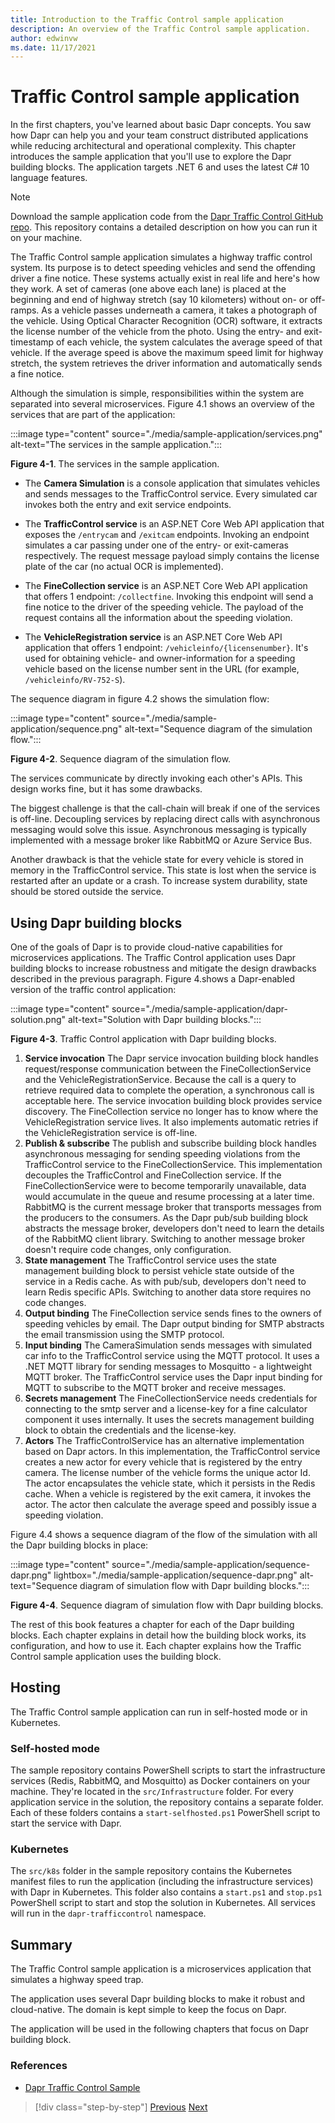 ```yaml
---
title: Introduction to the Traffic Control sample application
description: An overview of the Traffic Control sample application.
author: edwinvw
ms.date: 11/17/2021
---
```


# Traffic Control sample application

In the first chapters, you've learned about basic Dapr concepts. You saw how Dapr can help you and your team construct distributed applications while reducing architectural and operational complexity. This chapter introduces the sample application that you'll use to explore the Dapr building blocks. The application targets .NET 6 and uses the latest C# 10 language features.

> [!NOTE]
> Download the sample application code from the [Dapr Traffic Control GitHub repo](https://github.com/EdwinVW/dapr-traffic-control). This repository contains a detailed description on how you can run it on your machine.

The Traffic Control sample application simulates a highway traffic control system. Its purpose is to detect speeding vehicles and send the offending driver a fine notice. These systems actually exist in real life and here's how they work. A set of cameras (one above each lane) is placed at the beginning and  end of highway stretch (say 10 kilometers) without on- or off-ramps. As a vehicle passes underneath a camera, it takes a photograph of the vehicle. Using Optical Character Recognition (OCR) software, it extracts the license number of the vehicle from the photo. Using the entry- and exit-timestamp of each vehicle, the system calculates the average speed of that vehicle. If the average speed is above the maximum speed limit for highway stretch, the system retrieves the driver information and automatically sends a fine notice.

Although the simulation is simple, responsibilities within the system are separated into several microservices. Figure 4.1 shows an overview of the services that are part of the application:

:::image type="content" source="./media/sample-application/services.png" alt-text="The services in the sample application.":::

**Figure 4-1**. The services in the sample application.

- The **Camera Simulation** is a console application that simulates vehicles and sends messages to the TrafficControl service. Every simulated car invokes both the entry and exit service endpoints.

- The **TrafficControl service** is an ASP.NET Core Web API application that exposes the `/entrycam` and `/exitcam` endpoints. Invoking an endpoint simulates a car passing under one of the entry- or exit-cameras respectively. The request message payload simply contains the license plate of the car (no actual OCR is implemented).

- The **FineCollection service** is an ASP.NET Core Web API application that offers 1 endpoint: `/collectfine`. Invoking this endpoint will send a fine notice to the driver of the speeding vehicle. The payload of the request contains all the information about the speeding violation.

- The **VehicleRegistration service** is an ASP.NET Core Web API application that offers 1 endpoint: `/vehicleinfo/{licensenumber}`. It's used for obtaining vehicle- and owner-information for a speeding vehicle based on the license number sent in the URL (for example, `/vehicleinfo/RV-752-S`).

The sequence diagram in figure 4.2 shows the simulation flow:

:::image type="content" source="./media/sample-application/sequence.png" alt-text="Sequence diagram of the simulation flow.":::

**Figure 4-2**. Sequence diagram of the simulation flow.

The services communicate by directly invoking each other's APIs. This design works fine, but it has some drawbacks.

The biggest challenge is that the call-chain will break if one of the services is off-line. Decoupling services by replacing direct calls with asynchronous messaging would solve this issue. Asynchronous messaging is typically implemented with a message broker like RabbitMQ or Azure Service Bus.

Another drawback is that the vehicle state for every vehicle is stored in memory in the TrafficControl service. This state is lost when the service is restarted after an update or a crash. To increase system durability, state should be stored outside the service.

## Using Dapr building blocks

One of the goals of Dapr is to provide cloud-native capabilities for microservices applications. The Traffic Control application uses Dapr building blocks to increase robustness and mitigate the design drawbacks described in the previous paragraph. Figure 4.shows a Dapr-enabled version of the traffic control application:

:::image type="content" source="./media/sample-application/dapr-solution.png" alt-text="Solution with Dapr building blocks.":::

**Figure 4-3**. Traffic Control application with Dapr building blocks.

1. **Service invocation**
   The Dapr service invocation building block handles request/response communication between the FineCollectionService and the VehicleRegistrationService. Because the call is a query to retrieve required data to complete the operation, a synchronous call is acceptable here. The service invocation building block provides service discovery. The FineCollection service no longer has to know where the VehicleRegistration service lives. It also implements automatic retries if the VehicleRegistration service is off-line.
1. **Publish & subscribe**
   The publish and subscribe building block handles asynchronous messaging for sending speeding violations from the TrafficControl service to the FineCollectionService. This implementation decouples the TrafficControl and FineCollection service. If the FineCollectionService were to become temporarily unavailable, data would accumulate in the queue and resume processing at a later time. RabbitMQ is the current message broker that transports messages from the producers to the consumers. As the Dapr pub/sub building block abstracts the message broker, developers don't need to learn the details of the RabbitMQ client library. Switching to another message broker doesn't require code changes, only configuration.  
1. **State management**
   The TrafficControl service uses the state management building block to persist vehicle state outside of the service in a Redis cache. As with pub/sub, developers don't need to learn Redis specific APIs. Switching to another data store requires no code changes.
1. **Output binding**
   The FineCollection service sends fines to the owners of speeding vehicles by email. The Dapr output binding for SMTP abstracts the email transmission using the SMTP protocol.
1. **Input binding**
   The CameraSimulation sends messages with simulated car info to the TrafficControl service using the MQTT protocol. It uses a .NET MQTT library for sending messages to Mosquitto - a lightweight MQTT broker. The TrafficControl service uses the Dapr input binding for MQTT to subscribe to the MQTT broker and receive messages.
1. **Secrets management**
   The FineCollectionService needs credentials for connecting to the smtp server and a license-key for a fine calculator component it uses internally. It uses the secrets management building block to obtain the credentials and the license-key.
1. **Actors**
   The TrafficControlService has an alternative implementation based on Dapr actors. In this implementation, the TrafficControl service creates a new actor for every vehicle that is registered by the entry camera. The license number of the vehicle forms the unique actor Id. The actor encapsulates the vehicle state, which it persists in the Redis cache. When a vehicle is registered by the exit camera, it invokes the actor. The actor then calculate the average speed and possibly issue a speeding violation.

Figure 4.4 shows a sequence diagram of the flow of the simulation with all the Dapr building blocks in place:

:::image type="content" source="./media/sample-application/sequence-dapr.png" lightbox="./media/sample-application/sequence-dapr.png" alt-text="Sequence diagram of simulation flow with Dapr building blocks.":::

**Figure 4-4**. Sequence diagram of simulation flow with Dapr building blocks.

The rest of this book features a chapter for each of the Dapr building blocks. Each chapter explains in detail how the building block works, its configuration, and how to use it. Each chapter explains how the Traffic Control sample application uses the building block.

## Hosting

The Traffic Control sample application can run in self-hosted mode or in Kubernetes.

### Self-hosted mode

The sample repository contains PowerShell scripts to start the infrastructure services (Redis, RabbitMQ, and Mosquitto) as Docker containers on your machine. They're located in the `src/Infrastructure` folder. For every application service in the solution, the repository contains a separate folder. Each of these folders contains a `start-selfhosted.ps1` PowerShell script to start the service with Dapr.

### Kubernetes

The `src/k8s` folder in the sample repository contains the Kubernetes manifest files to run the application (including the infrastructure services) with Dapr in Kubernetes. This folder also contains a `start.ps1` and `stop.ps1` PowerShell script to start and stop the solution in Kubernetes. All services will run in the `dapr-trafficcontrol` namespace.

## Summary

The Traffic Control sample application is a microservices application that simulates a highway speed trap.

The application uses several Dapr building blocks to make it robust and cloud-native. The domain is kept simple to keep the focus on Dapr.

The application will be used in the following chapters that focus on Dapr building block.

### References

- [Dapr Traffic Control Sample](https://github.com/EdwinVW/dapr-traffic-control)

> [!div class="step-by-step"]
> [Previous](getting-started.md)
> [Next](state-management.md)
